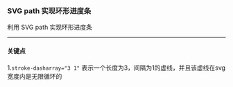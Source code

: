 ### SVG path 实现环形进度条

利用 SVG path 实现环形进度条

---

#### 关键点
1.`stroke-dasharray="3 1"` 表示一个长度为3，间隔为1的虚线，并且该虚线在svg宽度内是无限循环的


```

```
